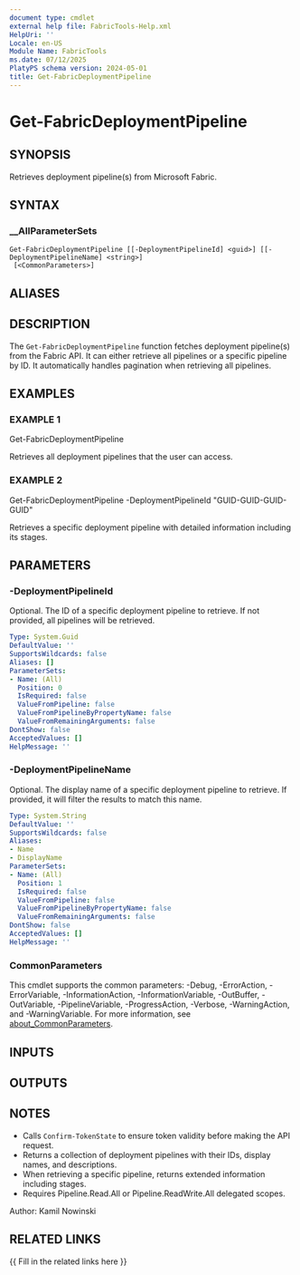 ```yaml
---
document type: cmdlet
external help file: FabricTools-Help.xml
HelpUri: ''
Locale: en-US
Module Name: FabricTools
ms.date: 07/12/2025
PlatyPS schema version: 2024-05-01
title: Get-FabricDeploymentPipeline
---
```


# Get-FabricDeploymentPipeline

## SYNOPSIS

Retrieves deployment pipeline(s) from Microsoft Fabric.

## SYNTAX

### __AllParameterSets

```
Get-FabricDeploymentPipeline [[-DeploymentPipelineId] <guid>] [[-DeploymentPipelineName] <string>]
 [<CommonParameters>]
```

## ALIASES

## DESCRIPTION

The `Get-FabricDeploymentPipeline` function fetches deployment pipeline(s) from the Fabric API.
It can either retrieve all pipelines or a specific pipeline by ID.
It automatically handles pagination when retrieving all pipelines.

## EXAMPLES

### EXAMPLE 1

Get-FabricDeploymentPipeline

Retrieves all deployment pipelines that the user can access.

### EXAMPLE 2

Get-FabricDeploymentPipeline -DeploymentPipelineId "GUID-GUID-GUID-GUID"

Retrieves a specific deployment pipeline with detailed information including its stages.

## PARAMETERS

### -DeploymentPipelineId

Optional.
The ID of a specific deployment pipeline to retrieve.
If not provided, all pipelines will be retrieved.

```yaml
Type: System.Guid
DefaultValue: ''
SupportsWildcards: false
Aliases: []
ParameterSets:
- Name: (All)
  Position: 0
  IsRequired: false
  ValueFromPipeline: false
  ValueFromPipelineByPropertyName: false
  ValueFromRemainingArguments: false
DontShow: false
AcceptedValues: []
HelpMessage: ''
```

### -DeploymentPipelineName

Optional.
The display name of a specific deployment pipeline to retrieve.
If provided, it will filter the results to match this name.

```yaml
Type: System.String
DefaultValue: ''
SupportsWildcards: false
Aliases:
- Name
- DisplayName
ParameterSets:
- Name: (All)
  Position: 1
  IsRequired: false
  ValueFromPipeline: false
  ValueFromPipelineByPropertyName: false
  ValueFromRemainingArguments: false
DontShow: false
AcceptedValues: []
HelpMessage: ''
```

### CommonParameters

This cmdlet supports the common parameters: -Debug, -ErrorAction, -ErrorVariable,
-InformationAction, -InformationVariable, -OutBuffer, -OutVariable, -PipelineVariable,
-ProgressAction, -Verbose, -WarningAction, and -WarningVariable. For more information, see
[about_CommonParameters](https://go.microsoft.com/fwlink/?LinkID=113216).

## INPUTS

## OUTPUTS

## NOTES

- Calls `Confirm-TokenState` to ensure token validity before making the API request.
- Returns a collection of deployment pipelines with their IDs, display names, and descriptions.
- When retrieving a specific pipeline, returns extended information including stages.
- Requires Pipeline.Read.All or Pipeline.ReadWrite.All delegated scopes.

Author: Kamil Nowinski

## RELATED LINKS

{{ Fill in the related links here }}

